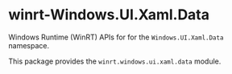 <!-- warning: Please don't edit this file. It was automatically generated. -->

# winrt-Windows.UI.Xaml.Data

Windows Runtime (WinRT) APIs for for the `Windows.UI.Xaml.Data` namespace.

This package provides the `winrt.windows.ui.xaml.data` module.
